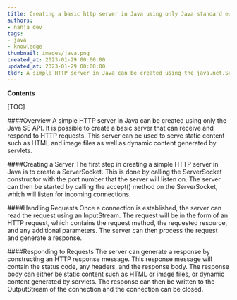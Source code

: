 ```yaml
---
title: Creating a basic http server in Java using only Java standard edition api
authors:
- nanja_dev
tags:
- java
- knowledge
thumbnail: images/java.png
created_at: 2023-01-29 00:00:00
updated_at: 2023-01-29 00:00:00
tldr: A simple HTTP server in Java can be created using the java.net.ServerSocket and java.net.Socket classes from the Java SE API.
---
```


**Contents**

[TOC]

####Overview
A simple HTTP server in Java can be created using only the Java SE API. It is possible to create a basic server that can receive and respond to HTTP requests. This server can be used to serve static content such as HTML and image files as well as dynamic content generated by servlets.

####Creating a Server
The first step in creating a simple HTTP server in Java is to create a ServerSocket. This is done by calling the ServerSocket constructor with the port number that the server will listen on. The server can then be started by calling the accept() method on the ServerSocket, which will listen for incoming connections.

####Handling Requests
Once a connection is established, the server can read the request using an InputStream. The request will be in the form of an HTTP request, which contains the request method, the requested resource, and any additional parameters. The server can then process the request and generate a response.

####Responding to Requests
The server can generate a response by constructing an HTTP response message. This response message will contain the status code, any headers, and the response body. The response body can either be static content such as HTML or image files, or dynamic content generated by servlets. The response can then be written to the OutputStream of the connection and the connection can be closed.

